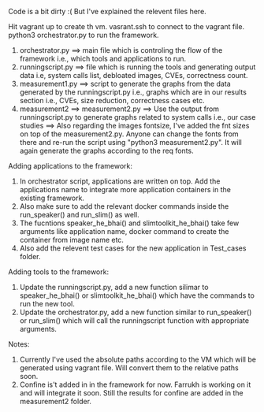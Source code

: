 Code is a bit dirty :( But I've explained the relevent files here.


Hit vagrant up to create th vm.
vasrant.ssh to connect to the vagrant file.
python3 orchestrator.py to run the framework.


1. orchestrator.py ==> main file which is controling the flow of the framework i.e., which tools and applications to run.
2. runningscript.py ==> file which is running the tools and generating output data i.e, system calls list, debloated images, CVEs, correctness count.
3. measurement1.py ==> script to generate the graphs from the data generated by the runningscript.py i.e., graphs which are in our results section i.e., CVEs, size reduction, correctness cases etc.
4. measurement2 ==> measurement2.py ==> Use the output from runningscript.py to generate graphs related to system calls i.e., our case studies ==> Also regarding the images fontsize, I've added the fnt sizes on top of the measurement2.py. Anyone can change the fonts from there and re-run the script using "python3 measurement2.py". It will again generate the graphs according to the req fonts.


Adding applications to the framework:
1. In orchestrator script, applications are written on top. Add the applications name to integrate more application containers in the existing framework. 
2. Also make sure to add the relevant docker commands inside the run_speaker() and run_slim() as well. 
3. The fucntions speaker_he_bhai() and slimtoolkit_he_bhai() take few arguments like application name, docker command to create the container from image name etc.
4. Also add the relevent test cases for the new application in Test_cases folder.


Adding tools to the framework:
1. Update the runningscript.py, add a new function silimar to speaker_he_bhai() or slimtoolkit_he_bhai() which have the commands to run the new tool.
2. Update the orchestrator.py, add a new function similar to run_speaker() or run_slim() which will call the runningscript function with appropriate arguments.


Notes:
1. Currently I've used the absolute paths according to the VM which will be generated using vagrant file. Will convert them to the relative paths soon. 
2. Confine is't added in in the framework for now. Farrukh is working on it and will integrate it soon. Still the results for confine are added in the measurement2 folder.
